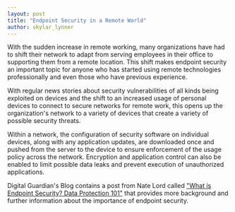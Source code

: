 ```yaml
---
layout: post
title: "Endpoint Security in a Remote World"
author: skylar_lynner
---
```


With the sudden increase in remote working, many organizations have had to shift their network to adapt from serving employees in their office to supporting them from a remote location. This shift makes endpoint security an important topic for anyone who has started using remote technologies professionally and even those who have previous experience.

With regular news stories about security vulnerabilities of all kinds being exploited on devices and the shift to an increased usage of personal devices to connect to secure networks for remote work, this opens up the organization's network to a variety of devices that create a variety of possible security threats.

Within a network, the configuration of security software on individual devices, along with any application updates, are downloaded once and pushed from the server to the device to ensure enforcement of the usage policy across the network. Encryption and application control can also be enabled to limit possible data leaks and prevent execution of unauthorized applications.

Digital Guardian's Blog contains a post from Nate Lord called ["What is Endpoint Security? Data Protection 101"](https://digitalguardian.com/blog/what-endpoint-security-data-protection-101) that provides more background and further information about the importance of endpoint security.
